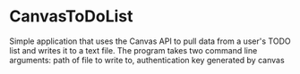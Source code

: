 # CanvasToDoList
Simple application that uses the Canvas API to pull data from a user's TODO list and writes it to a text file.
The program takes two command line arguments: path of file to write to, authentication key generated by canvas
